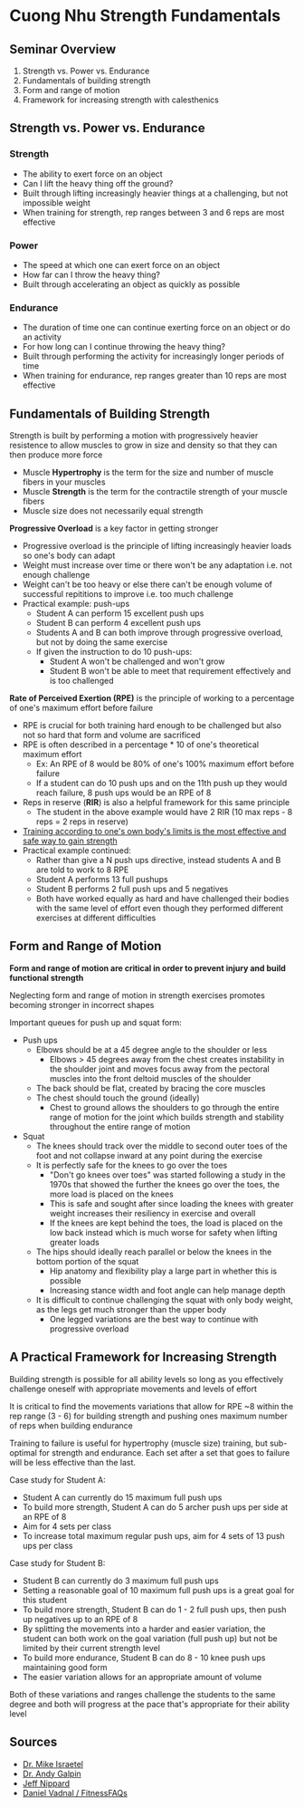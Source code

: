 # Cuong Nhu Strength Fundamentals

## Seminar Overview
1. Strength vs. Power vs. Endurance
1. Fundamentals of building strength
1. Form and range of motion 
1. Framework for increasing strength with calesthenics

## Strength vs. Power vs. Endurance
### Strength
- The ability to exert force on an object
- Can I lift the heavy thing off the ground?
- Built through lifting increasingly heavier things at a challenging, but not impossible weight
- When training for strength, rep ranges between 3 and 6 reps are most effective

### Power
- The speed at which one can exert force on an object
- How far can I throw the heavy thing?
- Built through accelerating an object as quickly as possible

### Endurance
- The duration of time one can continue exerting force on an object or do an activity
- For how long can I continue throwing the heavy thing?
- Built through performing the activity for increasingly longer periods of time
- When training for endurance, rep ranges greater than 10 reps are most effective

## Fundamentals of Building Strength
Strength is built by performing a motion with progressively heavier resistence to allow muscles to grow in size and density so that they can then produce more force
- Muscle **Hypertrophy** is the term for the size and number of muscle fibers in your muscles
- Muscle **Strength** is the term for the contractile strength of your muscle fibers
- Muscle size does not necessarily equal strength

**Progressive Overload** is a key factor in getting stronger
- Progressive overload is the principle of lifting increasingly heavier loads so one's body can adapt
- Weight must increase over time or there won't be any adaptation i.e. not enough challenge
- Weight can't be too heavy or else there can't be enough volume of successful repititions to improve i.e. too much challenge
- Practical example: push-ups
    - Student A can perform 15 excellent push ups
    - Student B can perform 4 excellent push ups
    - Students A and B can both improve through progressive overload, but not by doing the same exercise
    - If given the instruction to do 10 push-ups:
        - Student A won't be challenged and won't grow
        - Student B won't be able to meet that requirement effectively and is too challenged

**Rate of Perceived Exertion (RPE)** is the principle of working to a percentage of one's maximum effort before failure
- RPE is crucial for both training hard enough to be challenged but also not so hard that form and volume are sacrificed
- RPE is often described in a percentage * 10 of one's theoretical maximum effort 
    - Ex: An RPE of 8 would be 80% of one's 100% maximum effort before failure
    - If a student can do 10 push ups and on the 11th push up they would reach failure, 8 push ups would be an RPE of 8
- Reps in reserve (**RIR**) is also a helpful framework for this same principle
    - The student in the above example would have 2 RIR (10 max reps - 8 reps = 2 reps in reserve)
- <u>Training according to one's own body's limits is the most effective and safe way to gain strength</u>
- Practical example continued:
    - Rather than give a N push ups directive, instead students A and B are told to work to 8 RPE
    - Student A performs 13 full pushups
    - Student B performs 2 full push ups and 5 negatives 
    - Both have worked equally as hard and have challenged their bodies with the same level of effort even though they performed different exercises at different difficulties

## Form and Range of Motion
**Form and range of motion are critical in order to prevent injury and build functional strength**

Neglecting form and range of motion in strength exercises promotes becoming stronger in incorrect shapes

Important queues for push up and squat form:
- Push ups
    - Elbows should be at a 45 degree angle to the shoulder or less
        - Elbows > 45 degrees away from the chest creates instability in the shoulder joint and moves focus away from the pectoral muscles into the front deltoid muscles of the shoulder
    - The back should be flat, created by bracing the core muscles
    - The chest should touch the ground (ideally)
        - Chest to ground allows the shoulders to go through the entire range of motion for the joint which builds strength and stability throughout the entire range of motion
- Squat
    - The knees should track over the middle to second outer toes of the foot and not collapse inward at any point during the exercise
    - It is perfectly safe for the knees to go over the toes
        - "Don't go knees over toes" was started following a study in the 1970s that showed the further the knees go over the toes, the more load is placed on the knees
        - This is safe and sought after since loading the knees with greater weight increases their resiliency in exercise and overall
        - If the knees are kept behind the toes, the load is placed on the low back instead which is much worse for safety when lifting greater loads
    - The hips should ideally reach parallel or below the knees in the bottom portion of the squat
        - Hip anatomy and flexibility play a large part in whether this is possible
        - Increasing stance width and foot angle can help manage depth
    - It is difficult to continue challenging the squat with only body weight, as the legs get much stronger than the upper body
        - One legged variations are the best way to continue with progressive overload

## A Practical Framework for Increasing Strength
Building strength is possible for all ability levels so long as you effectively challenge oneself with appropriate movements and levels of effort

It is critical to find the movements variations that allow for RPE ~8 within the rep range (3 - 6) for building strength and pushing ones maximum number of reps when building endurance

Training to failure is useful for hypertrophy (muscle size) training, but sub-optimal for strength and endurance. Each set after a set that goes to failure will be less effective than the last.

Case study for Student A:
- Student A can currently do 15 maximum full push ups
- To build more strength, Student A can do 5 archer push ups per side at an RPE of 8
- Aim for 4 sets per class
- To increase total maximum regular push ups, aim for 4 sets of 13 push ups per class

Case study for Student B:
- Student B can currently do 3 maximum full push ups
- Setting a reasonable goal of 10 maximum full push ups is a great goal for this student
- To build more strength, Student B can do 1 - 2 full push ups, then push up negatives up to an RPE of 8
- By splitting the movements into a harder and easier variation, the student can both work on the goal variation (full push up) but not be limited by their current strength level
- To build more endurance, Student B can do 8 - 10 knee push ups maintaining good form
- The easier variation allows for an appropriate amount of volume

Both of these variations and ranges challenge the students to the same degree and both will progress at the pace that's appropriate for their ability level 


## Sources
- [Dr. Mike Israetel](https://www.youtube.com/@RenaissancePeriodization)
- [Dr. Andy Galpin](https://www.andygalpin.com/)
- [Jeff Nippard](https://www.youtube.com/@JeffNippard)
- [Daniel Vadnal / FitnessFAQs](https://fitnessfaqs.com/)
